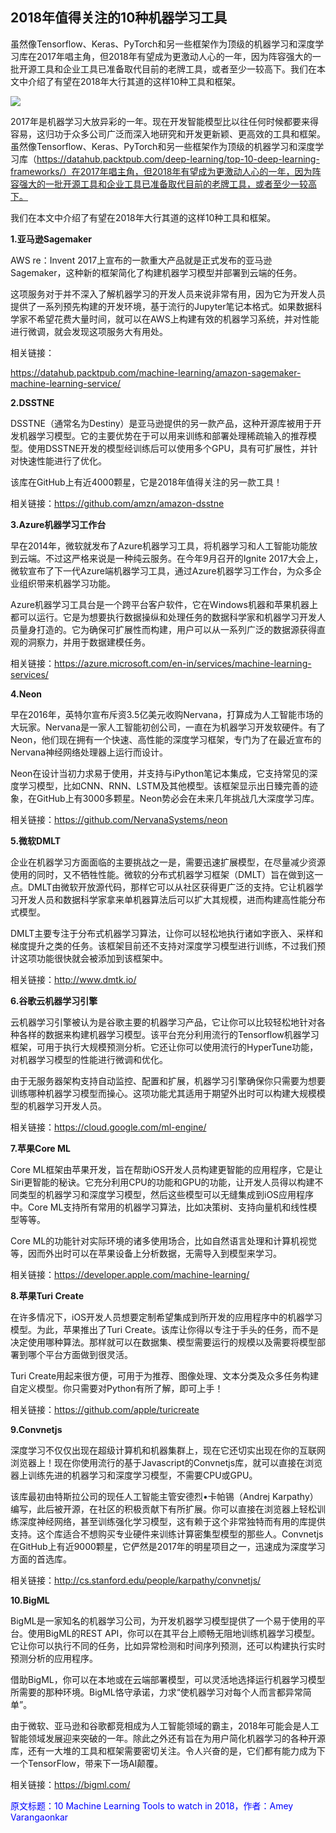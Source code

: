 2018年值得关注的10种机器学习工具
--------------------------------

虽然像Tensorflow、Keras、PyTorch和另一些框架作为顶级的机器学习和深度学习库在2017年唱主角，但2018年有望成为更激动人心的一年，因为阵容强大的一批开源工具和企业工具已准备取代目前的老牌工具，或者至少一较高下。我们在本文中介绍了有望在2018年大行其道的这样10种工具和框架。


[<img src="http://s3.51cto.com/oss/201712/30/a657b4613494b3e9b9c11b7b136ef70f.jpg-wh_651x-s_3878229176.jpg" />](http://s3.51cto.com/oss/201712/30/a657b4613494b3e9b9c11b7b136ef70f.jpg-wh_651x-s_3878229176.jpg)

2017年是机器学习大放异彩的一年。现在开发智能模型比以往任何时候都要来得容易，这归功于众多公司广泛而深入地研究和开发更新颖、更高效的工具和框架。虽然像Tensorflow、Keras、PyTorch和另一些框架作为顶级的机器学习和深度学习库（https://datahub.packtpub.com/deep-learning/top-10-deep-learning-frameworks/）在2017年唱主角，但2018年有望成为更激动人心的一年，因为阵容强大的一批开源工具和企业工具已准备取代目前的老牌工具，或者至少一较高下。

我们在本文中介绍了有望在2018年大行其道的这样10种工具和框架。

**1.亚马逊Sagemaker**

AWS re：Invent
2017上宣布的一款重大产品就是正式发布的亚马逊Sagemaker，这种新的框架简化了构建机器学习模型并部署到云端的任务。

这项服务对于并不深入了解机器学习的开发人员来说非常有用，因为它为开发人员提供了一系列预先构建的开发环境，基于流行的Jupyter笔记本格式。如果数据科学家不希望花费大量时间，就可以在AWS上构建有效的机器学习系统，并对性能进行微调，就会发现这项服务大有用处。

相关链接：

<https://datahub.packtpub.com/machine-learning/amazon-sagemaker-machine-learning-service/>

**2.DSSTNE**

DSSTNE（通常名为Destiny）是亚马逊提供的另一款产品，这种开源库被用于开发机器学习模型。它的主要优势在于可以用来训练和部署处理稀疏输入的推荐模型。使用DSSTNE开发的模型经训练后可以使用多个GPU，具有可扩展性，并针对快速性能进行了优化。

该库在GitHub上有近4000颗星，它是2018年值得关注的另一款工具！

相关链接：<https://github.com/amzn/amazon-dsstne>

**3.Azure机器学习工作台**

早在2014年，微软就发布了Azure机器学习工具，将机器学习和人工智能功能放到云端。不过这严格来说是一种纯云服务。在今年9月召开的Ignite
2017大会上，微软宣布了下一代Azure端机器学习工具，通过Azure机器学习工作台，为众多企业组织带来机器学习功能。

Azure机器学习工具台是一个跨平台客户软件，它在Windows机器和苹果机器上都可以运行。它是为想要执行数据操纵和处理任务的数据科学家和机器学习开发人员量身打造的。它为确保可扩展性而构建，用户可以从一系列广泛的数据源获得直观的洞察力，并用于数据建模任务。

相关链接：<https://azure.microsoft.com/en-in/services/machine-learning-services/>

**4.Neon**

早在2016年，英特尔宣布斥资3.5亿美元收购Nervana，打算成为人工智能市场的大玩家。Nervana是一家人工智能初创公司，一直在为机器学习开发软硬件。有了Neon，他们现在拥有一个快速、高性能的深度学习框架，专门为了在最近宣布的Nervana神经网络处理器上运行而设计。

Neon在设计当初力求易于使用，并支持与iPython笔记本集成，它支持常见的深度学习模型，比如CNN、RNN、LSTM及其他模型。该框架显示出日臻完善的迹象，在GitHub上有3000多颗星。Neon势必会在未来几年挑战几大深度学习库。

相关链接：<https://github.com/NervanaSystems/neon>

**5.微软DMLT**

企业在机器学习方面面临的主要挑战之一是，需要迅速扩展模型，在尽量减少资源使用的同时，又不牺牲性能。微软的分布式机器学习框架（DMLT）旨在做到这一点。DMLT由微软开放源代码，那样它可以从社区获得更广泛的支持。它让机器学习开发人员和数据科学家拿来单机器算法后可以扩大其规模，进而构建高性能分布式模型。

DMLT主要专注于分布式机器学习算法，让你可以轻松地执行诸如字嵌入、采样和梯度提升之类的任务。该框架目前还不支持对深度学习模型进行训练，不过我们预计这项功能很快就会被添加到该框架中。

相关链接：<http://www.dmtk.io/>

**6.谷歌云机器学习引擎**

云机器学习引擎被认为是谷歌主要的机器学习产品，它让你可以比较轻松地针对各种各样的数据来构建机器学习模型。该平台充分利用流行的Tensorflow机器学习框架，可用于执行大规模预测分析。它还让你可以使用流行的HyperTune功能，对机器学习模型的性能进行微调和优化。

由于无服务器架构支持自动监控、配置和扩展，机器学习引擎确保你只需要为想要训练哪种机器学习模型而操心。这项功能尤其适用于期望外出时可以构建大规模模型的机器学习开发人员。

相关链接：<https://cloud.google.com/ml-engine/>

**7.苹果Core ML**

Core
ML框架由苹果开发，旨在帮助iOS开发人员构建更智能的应用程序，它是让Siri更智能的秘诀。它充分利用CPU的功能和GPU的功能，让开发人员得以构建不同类型的机器学习和深度学习模型，然后这些模型可以无缝集成到iOS应用程序中。Core
ML支持所有常用的机器学习算法，比如决策树、支持向量机和线性模型等等。

Core
ML的功能针对实际环境的诸多使用场合，比如自然语言处理和计算机视觉等，因而外出时可以在苹果设备上分析数据，无需导入到模型来学习。

相关链接：<https://developer.apple.com/machine-learning/>

**8.苹果Turi Create**

在许多情况下，iOS开发人员想要定制希望集成到所开发的应用程序中的机器学习模型。为此，苹果推出了Turi
Create。该库让你得以专注于手头的任务，而不是决定使用哪种算法。那样就可以在数据集、模型需要运行的规模以及需要将模型部署到哪个平台方面做到很灵活。

Turi
Create用起来很方便，可用于为推荐、图像处理、文本分类及众多任务构建自定义模型。你只需要对Python有所了解，即可上手！

相关链接：<https://github.com/apple/turicreate>

**9.Convnetjs**

深度学习不仅仅出现在超级计算机和机器集群上，现在它还切实出现在你的互联网浏览器上！现在你使用流行的基于Javascript的Convnetjs库，就可以直接在浏览器上训练先进的机器学习和深度学习模型，不需要CPU或GPU。

该库最初由特斯拉公司的现任人工智能主管安德烈•卡帕锡（Andrej
Karpathy）编写，此后被开源，在社区的积极贡献下有所扩展。你可以直接在浏览器上轻松训练深度神经网络，甚至训练强化学习模型，这有赖于这个非常独特而有用的库提供支持。这个库适合不想购买专业硬件来训练计算密集型模型的那些人。Convnetjs在GitHub上有近9000颗星，它俨然是2017年的明星项目之一，迅速成为深度学习方面的首选库。

相关链接：<http://cs.stanford.edu/people/karpathy/convnetjs/>

**10.BigML**

BigML是一家知名的机器学习公司，为开发机器学习模型提供了一个易于使用的平台。使用BigML的REST
API，你可以在其平台上顺畅无阻地训练机器学习模型。它让你可以执行不同的任务，比如异常检测和时间序列预测，还可以构建执行实时预测分析的应用程序。

借助BigML，你可以在本地或在云端部署模型，可以灵活地选择运行机器学习模型所需要的那种环境。BigML恪守承诺，力求“使机器学习对每个人而言都异常简单”。

由于微软、亚马逊和谷歌都竞相成为人工智能领域的霸主，2018年可能会是人工智能领域发展迎来突破的一年。除此之外还有旨在为用户简化机器学习的各种开源库，还有一大堆的工具和框架需要密切关注。令人兴奋的是，它们都有能力成为下一个TensorFlow，带来下一场AI颠覆。

相关链接：<https://bigml.com/>

<span style="color: rgb(0, 0, 255);">原文标题：10 Machine Learning Tools
to watch in 2018，作者：Amey Varangaonkar</span>

